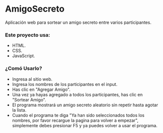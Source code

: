 # AmigoSecreto
Aplicación web para sortear un amigo secreto entre varios participantes.


### Este proyecto usa:
- HTML.
- CSS.
- JavaScript.


### ¿Comó Usarlo?
- Ingresa al sitio web.
- Ingresa los nombres de los participantes en el input.
- Has clic en "Agregar Amigo".
- Una vez ya hayas agregado a todos los participantes, has clic en "Sortear Amigo".
- El programa mostrará un amigo secreto aleatorio sin repetir hasta agotar la lista.
- Cuando el programa te diga "Ya han sido seleccionados todos los nombres, por favor recargue la pagina para volver a empezar", simplemente debes presionar F5 y ya puedes volver a usar el programa.

